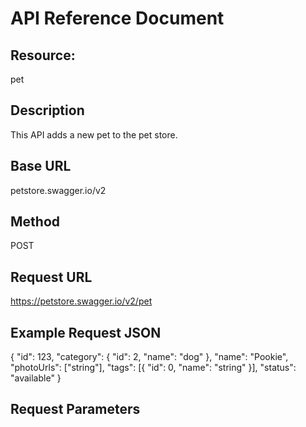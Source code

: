 # API Reference Document

## Resource: 
pet
## Description
This API adds a new pet to the pet store.
## Base URL 
petstore.swagger.io/v2
## Method 
POST
## Request URL 
https://petstore.swagger.io/v2/pet
## Example Request JSON
<ExampleRequestJSON>
    <value>
        { "id": 123, "category": { "id": 2, "name": "dog" }, "name": "Pookie", "photoUrls": ["string"], "tags": [{ "id": 0, "name": "string" }], "status": "available" }
    </value>
</ExampleRequestJSON>


## Request Parameters


